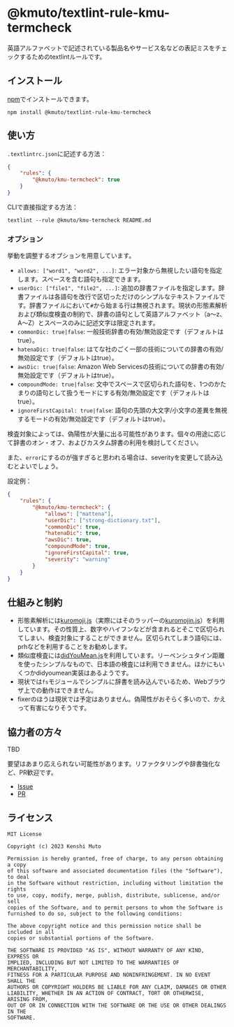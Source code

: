 # @kmuto/textlint-rule-kmu-termcheck

英語アルファベットで記述されている製品名やサービス名などの表記ミスをチェックするためのtextlintルールです。

## インストール

[npm](https://www.npmjs.com/)でインストールできます。

```
npm install @kmuto/textlint-rule-kmu-termcheck
```

## 使い方

`.textlintrc.json`に記述する方法：

```json
{
    "rules": {
        "@kmuto/kmu-termcheck": true
    }
}
```

CLIで直接指定する方法：

```
textlint --rule @kmuto/kmu-termcheck README.md
```

### オプション

挙動を調整するオプションを用意しています。

- `allows: ["word1", "word2", ...]`: エラー対象から無視したい語句を指定します。スペースを含む語句も指定できます。
- `userDic: ["file1", "file2", ...]`: 追加の辞書ファイルを指定します。辞書ファイルは各語句を改行で区切っただけのシンプルなテキストファイルです。辞書ファイルにおいて`#`から始まる行は無視されます。現状の形態素解析および類似度検査の制約で、辞書の語句として英語アルファベット（a〜z、A〜Z）とスペースのみに記述文字は限定されます。
- `commonDic: true|false`: 一般技術辞書の有効/無効設定です（デフォルトはtrue）。
- `hatenaDic: true|false`: はてな社のごく一部の技術についての辞書の有効/無効設定です（デフォルトはtrue）。
- `awsDic: true|false`: Amazon Web Servicesの技術についての辞書の有効/無効設定です（デフォルトはtrue）。
- `compoundMode: true|false`: 文中でスペースで区切られた語句を、1つのかたまりの語句として扱うモードにする有効/無効設定です（デフォルトはtrue）。
- `ignoreFirstCapital: true|false`: 語句の先頭の大文字/小文字の差異を無視するモードの有効/無効設定です（デフォルトはtrue）。

検査対象によっては、偽陽性が大量に出る可能性があります。個々の用途に応じて辞書のオン・オフ、およびカスタム辞書の利用を検討してください。

また、`error`にするのが強すぎると思われる場合は、severityを変更して読み込むとよいでしょう。

設定例：
```json
{
    "rules": {
        "@kmuto/kmu-termcheck": {
            "allows": ["mattena"],
            "userDic": ["strong-dictionary.txt"],
            "commonDic": true,
            "hatenaDic": true,
            "awsDic": true,
            "compoundMode": true,
            "ignoreFirstCapital": true,
            "severity": "warning"
        }
    }
}
```

## 仕組みと制約

- 形態素解析には[kuromoji.js](https://github.com/takuyaa/kuromoji.js)（実際にはそのラッパーの[kuromojin.js](https://github.com/azu/kuromojin)）を利用しています。その性質上、数字やハイフンなどが含まれるとそこで区切られてしまい、検査対象にすることができません。区切られてしまう語句には、prhなどを利用することをお勧めします。
- 類似度検査には[didYouMean.js](https://github.com/dcporter/didyoumean.js)を利用しています。リーベンシュタイン距離を使ったシンプルなもので、日本語の検査には利用できません。ほかにもいくつかdidyoumean実装はあるようです。
- 現状では`fs`モジュールでシンプルに辞書を読み込んでいるため、Webブラウザ上での動作はできません。
- fixerのほうは現状では予定はありません。偽陽性がおそらく多いので、かえって有害になりそうです。

## 協力者の方々

TBD

要望はあまり応えられない可能性があります。リファクタリングや辞書強化など、PR歓迎です。

- [Issue](https://github.com/kmuto/textlint-rule-kmu-termcheck/issues)
- [PR](https://github.com/kmuto/textlint-rule-kmu-termcheck/pulls)

## ライセンス

```
MIT License

Copyright (c) 2023 Kenshi Muto

Permission is hereby granted, free of charge, to any person obtaining a copy
of this software and associated documentation files (the "Software"), to deal
in the Software without restriction, including without limitation the rights
to use, copy, modify, merge, publish, distribute, sublicense, and/or sell
copies of the Software, and to permit persons to whom the Software is
furnished to do so, subject to the following conditions:

The above copyright notice and this permission notice shall be included in all
copies or substantial portions of the Software.

THE SOFTWARE IS PROVIDED "AS IS", WITHOUT WARRANTY OF ANY KIND, EXPRESS OR
IMPLIED, INCLUDING BUT NOT LIMITED TO THE WARRANTIES OF MERCHANTABILITY,
FITNESS FOR A PARTICULAR PURPOSE AND NONINFRINGEMENT. IN NO EVENT SHALL THE
AUTHORS OR COPYRIGHT HOLDERS BE LIABLE FOR ANY CLAIM, DAMAGES OR OTHER
LIABILITY, WHETHER IN AN ACTION OF CONTRACT, TORT OR OTHERWISE, ARISING FROM,
OUT OF OR IN CONNECTION WITH THE SOFTWARE OR THE USE OR OTHER DEALINGS IN THE
SOFTWARE.
```
